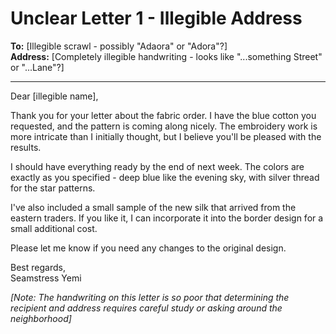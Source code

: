 # Unclear Letter 1 - Illegible Address

**To:** [Illegible scrawl - possibly "Adaora" or "Adora"?]  
**Address:** [Completely illegible handwriting - looks like "...something Street" or "...Lane"?]  

---

Dear [illegible name],

Thank you for your letter about the fabric order. I have the blue cotton you requested, and the pattern is coming along nicely. The embroidery work is more intricate than I initially thought, but I believe you'll be pleased with the results.

I should have everything ready by the end of next week. The colors are exactly as you specified - deep blue like the evening sky, with silver thread for the star patterns.

I've also included a small sample of the new silk that arrived from the eastern traders. If you like it, I can incorporate it into the border design for a small additional cost.

Please let me know if you need any changes to the original design.

Best regards,  
Seamstress Yemi

*[Note: The handwriting on this letter is so poor that determining the recipient and address requires careful study or asking around the neighborhood]*
